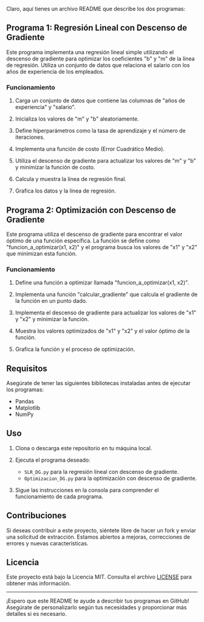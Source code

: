 Claro, aquí tienes un archivo README que describe los dos programas:

## Programa 1: Regresión Lineal con Descenso de Gradiente

Este programa implementa una regresión lineal simple utilizando el descenso de gradiente para optimizar los coeficientes "b" y "m" de la línea de regresión. Utiliza un conjunto de datos que relaciona el salario con los años de experiencia de los empleados.

### Funcionamiento

1. Carga un conjunto de datos que contiene las columnas de "años de experiencia" y "salario".

2. Inicializa los valores de "m" y "b" aleatoriamente.

3. Define hiperparámetros como la tasa de aprendizaje y el número de iteraciones.

4. Implementa una función de costo (Error Cuadrático Medio).

5. Utiliza el descenso de gradiente para actualizar los valores de "m" y "b" y minimizar la función de costo.

6. Calcula y muestra la línea de regresión final.

7. Grafica los datos y la línea de regresión.

## Programa 2: Optimización con Descenso de Gradiente

Este programa utiliza el descenso de gradiente para encontrar el valor óptimo de una función específica. La función se define como "funcion_a_optimizar(x1, x2)" y el programa busca los valores de "x1" y "x2" que minimizan esta función.

### Funcionamiento

1. Define una función a optimizar llamada "funcion_a_optimizar(x1, x2)".

2. Implementa una función "calcular_gradiente" que calcula el gradiente de la función en un punto dado.

3. Implementa el descenso de gradiente para actualizar los valores de "x1" y "x2" y minimizar la función.

4. Muestra los valores optimizados de "x1" y "x2" y el valor óptimo de la función.

5. Grafica la función y el proceso de optimización.

## Requisitos

Asegúrate de tener las siguientes bibliotecas instaladas antes de ejecutar los programas:

- Pandas
- Matplotlib
- NumPy

## Uso

1. Clona o descarga este repositorio en tu máquina local.

2. Ejecuta el programa deseado:
   - `SLR_DG.py` para la regresión lineal con descenso de gradiente.
   - `Optimizacion_DG.py` para la optimización con descenso de gradiente.

3. Sigue las instrucciones en la consola para comprender el funcionamiento de cada programa.

## Contribuciones

Si deseas contribuir a este proyecto, siéntete libre de hacer un fork y enviar una solicitud de extracción. Estamos abiertos a mejoras, correcciones de errores y nuevas características.

## Licencia

Este proyecto está bajo la Licencia MIT. Consulta el archivo [LICENSE](LICENSE) para obtener más información.

---

¡Espero que este README te ayude a describir tus programas en GitHub! Asegúrate de personalizarlo según tus necesidades y proporcionar más detalles si es necesario.
